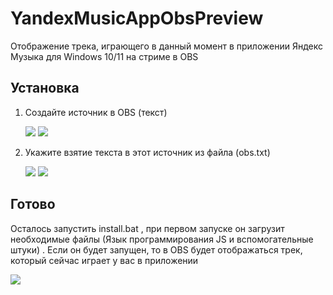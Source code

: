 # YandexMusicAppObsPreview
Отображение трека, играющего в данный момент в приложении Яндекс Музыка для Windows 10/11 на стриме в OBS

## Установка

1. Создайте источник в OBS (текст)

    ![](https://i.imgur.com/3b0tQos.png)
    ![](https://i.imgur.com/BBeoK6O.png)
2. Укажите взятие текста в этот источник из файла (obs.txt)

    ![](https://i.imgur.com/Omw6ong.png)
    ![](https://i.imgur.com/ACOYwmL.png)

##  Готово

Осталось запустить install.bat , при первом запуске он загрузит необходимые файлы (Язык программирования JS и вспомогательные штуки) . Если он будет запущен, то в OBS будет отображаться трек, который сейчас играет у вас в приложении

![](https://i.imgur.com/u9UrfQu.png)
